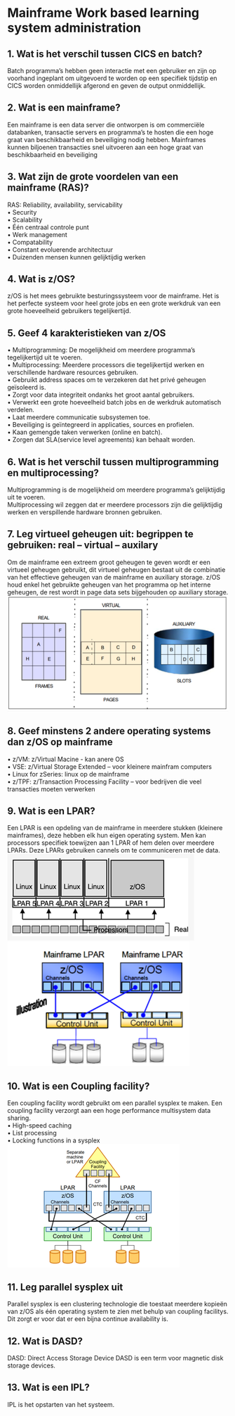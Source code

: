 # Mainframe Work based learning system administration

## 1. Wat is het verschil tussen CICS en batch?
Batch programma’s hebben geen interactie met een gebruiker en zijn op voorhand ingeplant om uitgevoerd te worden op een specifiek tijdstip en CICS worden onmiddellijk afgerond en geven de output onmiddellijk.   

## 2. Wat is een mainframe?
Een mainframe is een data server die ontworpen is om commerciële databanken, transactie servers en programma’s te hosten die een hoge graat van beschikbaarheid en beveiliging nodig hebben. Mainframes kunnen biljoenen transacties snel uitvoeren aan een hoge  graat van beschikbaarheid en beveiliging

## 3. Wat zijn de grote voordelen van een mainframe (RAS)?
RAS: Reliability, availability, servicability  
•	Security  
•	Scalability  
•	Één centraal controle punt  
•	Werk management  
•	Compatability  
•	Constant evoluerende architectuur  
•	Duizenden mensen kunnen gelijktijdig werken

## 4. Wat is z/OS?
z/OS is het mees gebruikte besturingssysteem voor de mainframe. Het is het perfecte systeem voor heel grote jobs en een grote werkdruk van een grote hoeveelheid gebruikers tegelijkertijd.

## 5. Geef 4 karakteristieken van z/OS
•	Multiprogramming: De mogelijkheid om meerdere programma’s tegelijkertijd uit te voeren.  
•	Multiprocessing: Meerdere processors die tegelijkertijd werken en verschillende hardware resources gebruiken.   
•	Gebruikt address spaces om te verzekeren dat het privé geheugen geïsoleerd is.  
•	Zorgt voor data integriteit ondanks het groot aantal gebruikers.   
•	Verwerkt een grote hoeveelheid batch jobs en de werkdruk automatisch verdelen.  
•	Laat meerdere communicatie subsystemen toe.  
•	Beveiliging is geïntegreerd in applicaties, sources en profielen.   
•	Kaan gemengde taken verwerken (online en batch).  
•	Zorgen dat SLA(service level agreements) kan behaalt worden.  

## 6. Wat is het verschil tussen multiprogramming en multiprocessing?
Multiprogramming is de mogelijkheid om meerdere programma’s gelijktijdig uit te voeren.  
Multiprocessing wil zeggen dat er meerdere processors zijn die gelijktijdig werken en verspillende hardware bronnen gebruiken.

## 7. Leg virtueel geheugen uit: begrippen te gebruiken: real – virtual – auxilary
Om de mainframe een extreem groot geheugen te geven wordt er een virtueel geheugen gebruikt, dit virtueel geheugen bestaat uit de combinatie van het effectieve geheugen van de mainframe en auxiliary storage. z/OS houd enkel het gebruikte geheugen van het programma op het interne geheugen, de rest wordt in page data sets bijgehouden op auxiliary storage.   
![VirtualStorageMainframe](/images/VirtualStorageMainframe.png)

## 8. Geef minstens 2 andere operating systems dan z/OS op mainframe
•	z/VM: z/Virtual Macine -  kan anere OS   
•	VSE: z/Virtual Storage Extended – voor kleinere mainfram computers  
•	Linux for zSeries: linux op de mainframe  
•	z/TPF: z/Transaction Processing Facility – voor bedrijven die veel transacties moeten verwerken


## 9. Wat is een LPAR?
Een LPAR is een opdeling van de mainframe in meerdere stukken (kleinere mainframes), deze hebben elk hun eigen operating system. Men kan processors specifiek toewijzen aan 1 LPAR of hem delen over meerdere LPARs. Deze LPARs gebruiken cannels om te communiceren met de data.  
![LPARs](/images/LPARs1.png)   
![channels](/images/LPARs2.png)  


## 10. Wat is een Coupling facility?
Een coupling facility wordt gebruikt om een parallel sysplex te maken. Een coupling facility verzorgt aan een hoge performance multisystem data sharing.  
•	High-speed caching  
•	List processing  
•	Locking functions in a sysplex  
![couplingFacility](/images/couplingFacility.png)   

## 11. Leg parallel sysplex uit
Parallel sysplex is een clustering technologie die toestaat meerdere kopieën van z/OS als één operating system te zien met behulp van coupling facilitys. Dit zorgt er voor dat er een bijna continue availability is.

## 12. Wat is DASD?
DASD: Direct Access Storage Device
DASD is een term voor magnetic disk storage devices.


## 13. Wat is een IPL?
IPL is het opstarten van het systeem.

